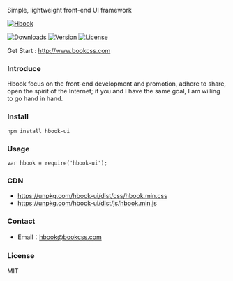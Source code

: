 Simple, lightweight front-end UI framework

[![Hbook](http://hbook.bookcss.com/docs/images/banner.jpg)](http://hbook.bookcss.com)

<p align="left">
<a href="https://www.npmjs.com/package/hbook-ui"><img src="https://img.shields.io/npm/dt/hbook-ui.svg" alt="Downloads"> </a><a href="https://www.npmjs.com/package/hbook-ui"><img src="https://img.shields.io/npm/v/hbook-ui.svg" alt="Version"></a> <a href="https://www.npmjs.com/package/hbook-ui"><img src="https://img.shields.io/npm/l/hbook-ui.svg" alt="License"></a>
</p>

Get Start : http://www.bookcss.com

### Introduce
Hbook focus on the front-end development and promotion, adhere to share, open the spirit of the Internet; if you and I have the same goal, I am willing to go hand in hand.

### Install
```
npm install hbook-ui  
```

### Usage
```
var hbook = require('hbook-ui');
```
### CDN

- https://unpkg.com/hbook-ui/dist/css/hbook.min.css
- https://unpkg.com/hbook-ui/dist/js/hbook.min.js

### Contact

- Email：hbook@bookcss.com

### License
MIT